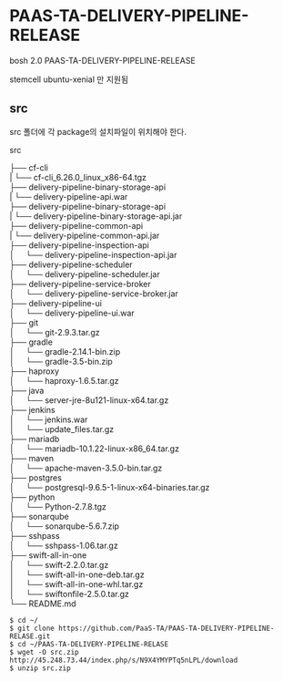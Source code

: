 # PAAS-TA-DELIVERY-PIPELINE-RELEASE
bosh 2.0 PAAS-TA-DELIVERY-PIPELINE-RELEASE

stemcell ubuntu-xenial 만 지원됨

src
---
src 폴더에 각 package의 설치파일이 위치해야 한다.

src <br>

├── cf-cli <br>
|     └── cf-cli_6.26.0_linux_x86-64.tgz <br>
├── delivery-pipeline-binary-storage-api <br>
|     └── delivery-pipeline-api.war <br>
├── delivery-pipeline-binary-storage-api <br>
|     └── delivery-pipeline-binary-storage-api.jar <br>
├── delivery-pipeline-common-api <br>
|     └── delivery-pipeline-common-api.jar <br>
├── delivery-pipeline-inspection-api <br>
│     └── delivery-pipeline-inspection-api.jar <br>
├── delivery-pipeline-scheduler <br>
│     └── delivery-pipeline-scheduler.jar <br>
├── delivery-pipeline-service-broker <br>
│     └── delivery-pipeline-service-broker.jar <br>
├── delivery-pipeline-ui <br>
│     └── delivery-pipeline-ui.war <br>
├── git <br>
│     └── git-2.9.3.tar.gz <br>
├── gradle <br>
│     └── gradle-2.14.1-bin.zip <br>
│     └── gradle-3.5-bin.zip <br>
├── haproxy <br>
│     └── haproxy-1.6.5.tar.gz <br>
├── java <br>
│     └── server-jre-8u121-linux-x64.tar.gz <br>
├── jenkins <br>
│     └── jenkins.war <br>
│     └── update_files.tar.gz <br>
├── mariadb <br>
│     └── mariadb-10.1.22-linux-x86_64.tar.gz <br>
├── maven <br>
│     └── apache-maven-3.5.0-bin.tar.gz <br>
├── postgres <br>
│     └── postgresql-9.6.5-1-linux-x64-binaries.tar.gz <br>
├── python <br>
│     └── Python-2.7.8.tgz <br>
├── sonarqube <br>
│     └── sonarqube-5.6.7.zip <br>
├── sshpass <br>
│     └── sshpass-1.06.tar.gz <br>
├── swift-all-in-one <br>
│     └── swift-2.2.0.tar.gz <br>
│     └── swift-all-in-one-deb.tar.gz <br>
│     └── swift-all-in-one-whl.tar.gz <br>
│     └── swiftonfile-2.5.0.tar.gz <br>
└── README.md <br>


```
$ cd ~/
$ git clone https://github.com/PaaS-TA/PAAS-TA-DELIVERY-PIPELINE-RELASE.git
$ cd ~/PAAS-TA-DELIVERY-PIPELINE-RELASE
$ wget -O src.zip http://45.248.73.44/index.php/s/N9X4YMYPTq5nLPL/download
$ unzip src.zip
```
